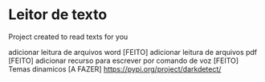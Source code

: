 # Leitor de texto
Project created to read texts for you

adicionar leitura de arquivos word [FEITO]
adicionar leitura de arquivos pdf [FEITO]
adicionar recurso para escrever por comando de voz [FEITO]
Temas dinamicos [A FAZER] https://pypi.org/project/darkdetect/